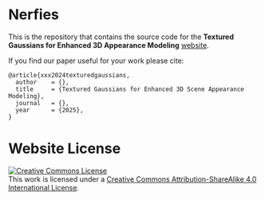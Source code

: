 # Nerfies

This is the repository that contains the source code for the **Textured Gaussians for Enhanced 3D Appearance Modeling** [website]().

If you find our paper useful for your work please cite:
```
@article{xxx2024texturedgaussians,
  author    = {},
  title     = {Textured Gaussians for Enhanced 3D Scene Appearance Modeling},
  journal   = {},
  year      = {2025},
}
```

# Website License
<a rel="license" href="http://creativecommons.org/licenses/by-sa/4.0/"><img alt="Creative Commons License" style="border-width:0" src="https://i.creativecommons.org/l/by-sa/4.0/88x31.png" /></a><br />This work is licensed under a <a rel="license" href="http://creativecommons.org/licenses/by-sa/4.0/">Creative Commons Attribution-ShareAlike 4.0 International License</a>.

